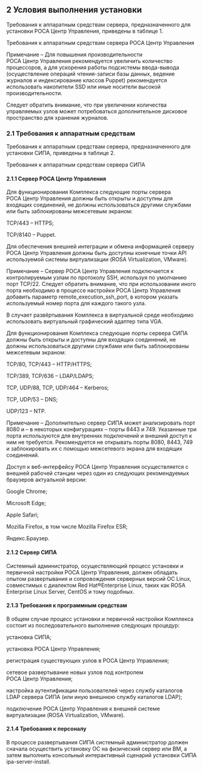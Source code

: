 ## 2 Условия выполнения установки

Требования к аппаратным средствам сервера, предназначенного для установки РОСА Центр Управления, приведены в таблице 1.

Требования к аппаратным средствам сервера РОСА Центр Управления

Примечание – Для повышения производительности РОСА Центр Управления рекомендуется увеличить количество процессоров, а для ускорения работы подсистемы ввода-вывода (осуществление операций чтения-записи базы данных, ведение журналов и индексирование классов Puppet) рекомендуется использовать накопители SSD или иные носители высокой производительности.

Следует обратить внимание, что при увеличении количества управляемых узлов может потребоваться дополнительное дисковое пространство для хранения журналов.

### 2.1 Требования к аппаратным средствам

Требования к аппаратным средствам сервера, предназначенного для установки СИПА, приведены в таблице 2.

Требования к аппаратным средствам сервера СИПА

#### 2.1.1 Сервер РОСА Центр Управления

Для функционирования Комплекса следующие порты сервера РОСА Центр Управления должны быть открыты и доступны для входящих соединений, не должны использоваться другими службами или быть заблокированы межсетевым экраном:

TCP/443 – HTTPS;

TCP/8140 – Puppet.

Для обеспечения внешней интеграции и обмена информацией серверу РОСА Центр Управления должны быть доступны конечные точки API используемой системы виртуализации (ROSA Virtualization, VMware).

Примечание – Сервер РОСА Центр Управления подключается к контролируемым узлам по протоколу SSH, используя по умолчанию порт TCP/22. Следует обратить внимание, что при использовании иного порта необходимо в процессе настройки РОСА Центр Управления добавить параметр remote_execution_ssh_port, в котором указать используемый номер порта для каждого такого узла.

В случает развёртывания Комплекса в виртуальной среде необходимо использовать виртуальный графический адаптер типа VGA.

Для функционирования Комплекса следующие порты сервера СИПА должны быть открыты и доступны для входящих соединений, не должны использоваться другими службами или быть заблокированы межсетевым экраном:

TCP/80, TCP/443 – HTTP/HTTPS;

TCP/389, TCP/636 – LDAP/LDAPS;

TCP, UDP/88, TCP, UDP/464 – Kerberos;

TCP, UDP/53 – DNS;

UDP/123 – NTP.

Примечание – Дополнительно сервер СИПА может анализировать порт 8080 и – в некоторых конфигурациях – порты 8443 и 749. Указанные три порта используются для внутренних подключений и внешний доступ к ним не требуется. Рекомендуется не открывать порты 8080, 8443, 749 и заблокировать их с помощью межсетевого экрана для входящих соединений.

Доступ к веб-интерфейсу РОСА Центр Управления осуществляется с внешней рабочей станции через один из следующих рекомендуемых браузеров актуальной версии:

Google Chrome;

Microsoft Edge;

Apple Safari;

Mozilla Firefox, в том числе Mozilla Firefox ESR;

Яндекс.Браузер.

#### 2.1.2 Сервер СИПА

Системный администратор, осуществляющий процесс установки и первичной настройки РОСА Центр Управления, должен обладать опытом развертывания и сопровождения серверных версий ОС Linux, совместимых с диалектом Red Hat®Enterprise Linux, таких как ROSA Enterprise Linux Server, CentOS и тому подобных.

#### 2.1.3 Требования к программным средствам

В общем случае процесс установки и первичной настройки Комплекса состоит из последовательного выполнения следующих процедур:

установка СИПА;

установка РОСА Центр Управления;

регистрация существующих узлов в РОСА Центр Управления;

сетевое развертывание новых узлов под контролем РОСА Центр Управления;

настройка аутентификации пользователей через службу каталогов LDAP сервера СИПА (или иную внешнюю службу каталогов LDAP);

подключение РОСА Центр Управления к внешней системе виртуализации (ROSA Virtualization, VMware).

#### 2.1.4 Требования к персоналу

В процессе развертывания СИПА системный администратор должен сначала осуществить установку ОС на физический сервер или ВМ, а затем выполнить консольный интерактивный сценарий установки СИПА ipa-server-install.